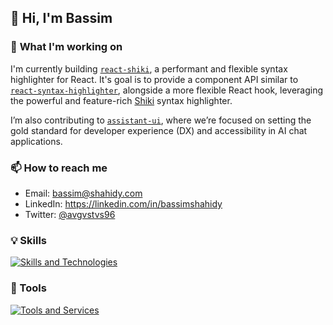 ##  🤖 Hi, I'm Bassim

### 🔭 **What I'm working on**
I'm currently building [`react-shiki`](https://github.com/AVGVSTVS96/react-shiki/), a performant and flexible syntax highlighter for React. It's goal is to provide a component API similar to [`react-syntax-highlighter`](https://github.com/react-syntax-highlighter/react-syntax-highlighter), alongside a more flexible React hook, leveraging the powerful and feature-rich [Shiki](https://github.com/shikijs/shiki) syntax highlighter. 

I’m also contributing to [`assistant-ui`](https://github.com/assistant-ui/assistant-ui), where we’re focused on setting the gold standard for developer experience (DX) and accessibility in AI chat applications.

### 📫 **How to reach me**
- Email: bassim@shahidy.com
- LinkedIn: https://linkedin.com/in/bassimshahidy
- Twitter: [@avgvstvs96](https://x.com/AVGVSTVS96)

### 💡 Skills
<p align="left">
  <a href="https://skillicons.dev">
    <img src="https://skillicons.dev/icons?i=html,css,js,ts,nodejs,tailwind,astro,react,nextjs,py,fastapi,git" alt="Skills and Technologies" />
  </a>
</p>


### 🧰 Tools
<p align="left">
  <a href="https://skillicons.dev">
    <img src="https://skillicons.dev/icons?i=vite,vitest,cloudflare,vercel,npm,pnpm,bun,vscode,neovim,bash,nix,github" alt="Tools and Services" />
  </a>
</p>

<!--
- 🌱 I’m currently learning ...
- 👯 I’m looking to collaborate on ...
- 🤔 I’m looking for help with ...
- 💬 Ask me about ...
- 😄 Pronouns: ...
- ⚡ Fun fact: ...
-->



